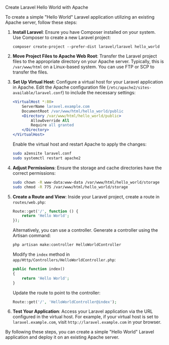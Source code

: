 Create Laravel Hello World with Apache

To create a simple "Hello World" Laravel application utilizing an existing Apache server, follow these steps:

1. **Install Laravel**: Ensure you have Composer installed on your system. Use Composer to create a new Laravel project:
   ```
   composer create-project --prefer-dist laravel/laravel hello_world
   ```

2. **Move Project Files to Apache Web Root**: Transfer the Laravel project files to the appropriate directory on your Apache server. Typically, this is `/var/www/html` on a Linux-based system. You can use FTP or SCP to transfer the files.

3. **Set Up Virtual Host**: Configure a virtual host for your Laravel application in Apache. Edit the Apache configuration file (`/etc/apache2/sites-available/laravel.conf`) to include the necessary settings:
   ```apache
   <VirtualHost *:80>
       ServerName laravel.example.com
       DocumentRoot /var/www/html/hello_world/public
       <Directory /var/www/html/hello_world/public>
           AllowOverride All
           Require all granted
       </Directory>
   </VirtualHost>
   ```
   Enable the virtual host and restart Apache to apply the changes:
   ```bash
   sudo a2ensite laravel.conf
   sudo systemctl restart apache2
   ```

4. **Adjust Permissions**: Ensure the storage and cache directories have the correct permissions:
   ```bash
   sudo chown -R www-data:www-data /var/www/html/hello_world/storage
   sudo chmod -R 775 /var/www/html/hello_world/storage
   ```

5. **Create a Route and View**: Inside your Laravel project, create a route in `routes/web.php`:
   ```php
   Route::get('/', function () {
       return 'Hello World';
   });
   ```
   Alternatively, you can use a controller. Generate a controller using the Artisan command:
   ```bash
   php artisan make:controller HelloWorldController
   ```
   Modify the `index` method in `app/Http/Controllers/HelloWorldController.php`:
   ```php
   public function index()
   {
       return 'Hello World';
   }
   ```
   Update the route to point to the controller:
   ```php
   Route::get('/', 'HelloWorldController@index');
   ```

6. **Test Your Application**: Access your Laravel application via the URL configured in the virtual host. For example, if your virtual host is set to `laravel.example.com`, visit `http://laravel.example.com` in your browser.

By following these steps, you can create a simple "Hello World" Laravel application and deploy it on an existing Apache server.